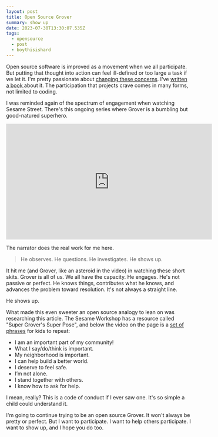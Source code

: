 ```yaml
---
layout: post
title: Open Source Grover
summary: show up
date: 2023-07-30T13:30:07.535Z
tags:
  - opensource
  - post
  - boythisishard
---
```

Open source software is improved as a movement when we all participate. But putting that thought into action can feel ill-defined or too large a task if we let it. I'm pretty passionate about [changing these concerns](https://brianmuenzenmeyer.com/hubs/opensource/). I've [written a book ](https://brianmuenzenmeyer.com/book/) about it. The participation that projects crave comes in many forms, not limited to coding. 

I was reminded again of the spectrum of engagement when watching Sesame Street. There's this ongoing series where Grover is a bumbling but good-natured superhero. 

<iframe width="560" height="315" src="https://www.youtube.com/embed/NaYZKfPIzqE" title="YouTube video player" frameborder="0" allow="accelerometer; autoplay; clipboard-write; encrypted-media; gyroscope; picture-in-picture; web-share" allowfullscreen></iframe>

The narrator does the real work for me here.

> He observes. He questions. He investigates. He shows up.

It hit me (and Grover, like an asteroid in the video) in watching these short skits. Grover is all of us. We all have the capacity. He engages. He's not passive or perfect. He knows things, contributes what he knows, and advances the problem toward resolution. It's not always a straight line. 

He shows up. 

What made this even sweeter an open source analogy to lean on was researching this article. The Sesame Workshop has a resource called "Super Grover's Super Pose", and below the video on the page is a [set of phrases]((https://sesameworkshop.org/resources/super-grovers-super-pose)) for kids to repeat:

- I am an important part of my community!
- What I say/do/think is important.
- My neighborhood is important.
- I can help build a better world.
- I deserve to feel safe.
- I’m not alone.
- I stand together with others.
- I know how to ask for help.

I mean, really? This is a code of conduct if I ever saw one. It's so simple a child could understand it. 

I'm going to continue trying to be an open source Grover. It won't always be pretty or perfect. But I want to participate. I want to help others participate. I want to show up, and I hope you do too.